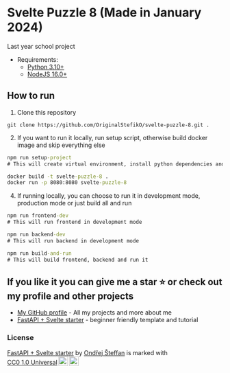 # Svelte Puzzle 8 (Made in January 2024)
 
Last year school project

- Requirements: 
    - [Python 3.10+](https://www.python.org/downloads/)
    - [NodeJS 16.0+](https://nodejs.org/en)

## How to run

1. Clone this repository

```git
git clone https://github.com/OriginalStefikO/svelte-puzzle-8.git .
```

2. If you want to run it locally, run setup script, otherwise build docker image and skip everything else

```cmd
npm run setup-project
# This will create virtual environment, install python dependencies and install all npm dependencies
```

```cmd
docker build -t svelte-puzzle-8 .
docker run -p 8080:8080 svelte-puzzle-8
```

4. If running locally, you can choose to run it in development mode, production mode or just build all and run

```cmd
npm run frontend-dev
# This will run frontend in development mode

npm run backend-dev
# This will run backend in development mode

npm run build-and-run
# This will build frontend, backend and run it
```

## If you like it you can give me a star ⭐ or check out my profile and other projects
- [My GitHub profile](https://github.com/OriginalStefikO) - All my projects and more about me
- [FastAPI + Svelte starter](https://github.com/OriginalStefikO/fastapi-svelte-starter) - beginner friendly template and tutorial

### License

<p xmlns:cc="http://creativecommons.org/ns#" xmlns:dct="http://purl.org/dc/terms/"><a property="dct:title" rel="cc:attributionURL" href="https://github.com/OriginalStefikO/fastapi-svelte-starter">FastAPI + Svelte starter</a> by <a rel="cc:attributionURL dct:creator" property="cc:attributionName" href="https://github.com/OriginalStefikO">Ondřej Šteffan</a> is marked with <a href="http://creativecommons.org/publicdomain/zero/1.0?ref=chooser-v1" target="_blank" rel="license noopener noreferrer" style="display:inline-block;">CC0 1.0 Universal<img style="height:22px!important;margin-left:3px;vertical-align:text-bottom;" src="https://mirrors.creativecommons.org/presskit/icons/cc.svg?ref=chooser-v1"><img style="height:22px!important;margin-left:3px;vertical-align:text-bottom;" src="https://mirrors.creativecommons.org/presskit/icons/zero.svg?ref=chooser-v1"></a></p>